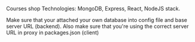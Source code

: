 Courses shop
Technologies: MongoDB, Express, React, NodeJS stack.

Make sure that your attached your own database into config file and base server URL (backend). Also make sure that you're using the correct server URL in proxy in packages.json (client)
